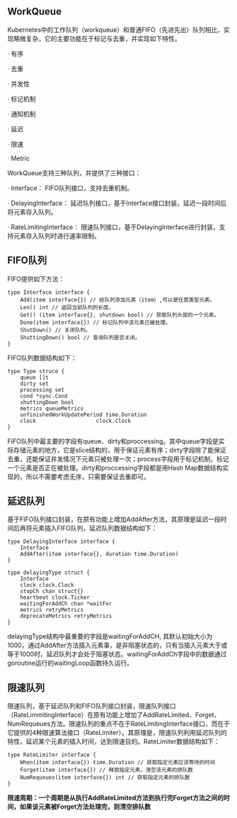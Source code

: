 ## WorkQueue
Kubernetes中的工作队列（workqueue）和普通FIFO（先进先出）队列相比，实现略微复杂，它的主要功能在于标记与去重，并实现如下特性。

· 有序

· 去重

· 并发性

· 标记机制

· 通知机制

· 延迟

· 限速

· Metric

WorkQueue支持三种队列，并提供了三种接口：

· Interface： FIFO队列接口，支持去重机制。

· DelayingInterface： 延迟队列接口，基于Interface接口封装，延迟一段时间后将元素存入队列。

· RateLimitingInterface： 限速队列接口，基于DelayingInterface进行封装，支持元素存入队列时进行速率限制。

## FIFO队列

FIFO提供如下方法：

```
type Interface interface {
    Add(item interface{}) // 给队列添加元素（item）,可以是任意类型元素。
    Len() int // 返回当前队列的长度。
    Get() (item interface{}, shutdown bool) // 获取队列头部的一个元素。
    Done(item interface{}) // 标记队列中该元素已被处理。 
    ShutDown() // 关闭队列。
    ShuttingDown() bool // 查询队列是否关闭。    
}
```

FIFO队列数据结构如下：

```
type Type struce {
    queue []t
    dirty set
    processing set
    cond *sync.Cond
    shuttingDown bool
    metrics queueMetrics
    unfinishedWorkUpdatePeriod time.Duration
    clock                   clock.Clock
}
```

FIFO队列中最主要的字段有queue、dirty和proccessing。其中queue字段是实际存储元素的地方，它是slice结构的，用于保证元素有序；dirty字段除了能保证去重，还能保证并发情况下元素只被处理一次；process字段用于标记机制，标记一个元素是否正在被处理。dirty和proccessing字段都是用Hash Map数据结构实现的，所以不需要考虑无序，只需要保证去重即可。

## 延迟队列
基于FIFO队列接口封装，在原有功能上增加AddAfter方法，其原理是延迟一段时间后再将元素插入FIFO队列，延迟队列数据结构如下：

```
type DelayingInterface interface {
    Interface
    AddAfter(item interface{}, duration time.Duration)
}

type delayingType struct {
    Interface
    clock clock.Clock
    stopCh chan struct{}
    heartbeat clock.Ticker
    waitingForAddCh chan *waitFor
    metrics retryMetrics
    deprecateMetrics retryMetrics
}
```

delayingType结构中最重要的字段是waitingForAddCH, 其默认初始大小为1000，通过AddAfter方法插入元素事，是非阻塞状态的，只有当插入元素大于或等于1000时，延迟队列才会处于阻塞状态。waitingForAddCh字段中的数据通过goroutine运行的waitingLoop函数持久运行。

## 限速队列
限速队列，基于延迟队列和FIFO队列接口封装，限速队列接口（RateLimmitingInterface）在原有功能上增加了AddRateLimited、Forget、NumRequeues方法。限速队列的重点不在于RateLimitingInterface接口，而在于它提供的4种限速算法接口（RateLimiter）。其原理是，限速队列利用延迟队列的特性，延迟某个元素的插入时间，达到限速目的。RateLimiter数据结构如下：

```
type RateLimiter interface {
    When(item interface{}) time.Duration // 获取指定元素应该等待的时间
    Forget(item interface{}) // 释放指定元素，清空该元素的排队数
    NumRequeues(item interface{}) int // 获取指定元素的排队数
}
```

**限速周期：一个周期是从执行AddRateLimited方法到执行完Forget方法之间的时间，如果该元素被Forget方法处理完，则清空排队数**